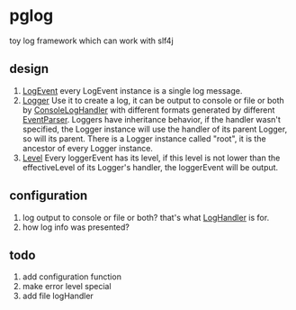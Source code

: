 # pglog
toy log framework which can work with slf4j

## design
1. [LogEvent](./src/main/java/org/slf4j/impl/LogEvent.java) 
   every LogEvent instance is a single log message.
2. [Logger](./src/main/java/org/slf4j/impl/LogHandler.java)
   Use it to create a log, it can be output to console or file or both by [ConsoleLogHandler](./src/main/java/org/slf4j/impl/ConsoleLogHandler.java) with different formats generated by different [EventParser](./src/main/java/org/slf4j/impl/EventParser.java). 
   Loggers have inheritance behavior, if the handler wasn't specified, the Logger instance will use the handler of its 
   parent Logger, so will its parent. There is a Logger instance called "root", it is the ancestor of every Logger 
   instance. 
3. [Level](./src/main/java/org/slf4j/impl/Level.java)
   Every loggerEvent has its level, if this level is not lower than the effectiveLevel of its Logger's handler, 
   the loggerEvent will be output.
    
    

## configuration
1. log output to console or file or both?
   that's what [LogHandler](./src/main/java/org/slf4j/impl/LogHandler.java) is for.
2. how log info was presented?


## todo 
1. add configuration function
2. make error level special
3. add file logHandler